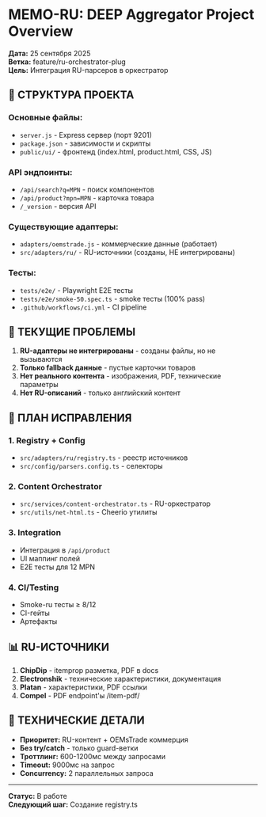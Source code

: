 # MEMO-RU: DEEP Aggregator Project Overview

**Дата:** 25 сентября 2025  
**Ветка:** feature/ru-orchestrator-plug  
**Цель:** Интеграция RU-парсеров в оркестратор

## 📁 СТРУКТУРА ПРОЕКТА

### Основные файлы:
- `server.js` - Express сервер (порт 9201)
- `package.json` - зависимости и скрипты
- `public/ui/` - фронтенд (index.html, product.html, CSS, JS)

### API эндпоинты:
- `/api/search?q=MPN` - поиск компонентов
- `/api/product?mpn=MPN` - карточка товара
- `/_version` - версия API

### Существующие адаптеры:
- `adapters/oemstrade.js` - коммерческие данные (работает)
- `src/adapters/ru/` - RU-источники (созданы, НЕ интегрированы)

### Тесты:
- `tests/e2e/` - Playwright E2E тесты
- `tests/e2e/smoke-50.spec.ts` - smoke тесты (100% pass)
- `.github/workflows/ci.yml` - CI pipeline

## 🚨 ТЕКУЩИЕ ПРОБЛЕМЫ

1. **RU-адаптеры не интегрированы** - созданы файлы, но не вызываются
2. **Только fallback данные** - пустые карточки товаров
3. **Нет реального контента** - изображения, PDF, технические параметры
4. **Нет RU-описаний** - только английский контент

## 🎯 ПЛАН ИСПРАВЛЕНИЯ

### 1. Registry + Config
- `src/adapters/ru/registry.ts` - реестр источников
- `src/config/parsers.config.ts` - селекторы

### 2. Content Orchestrator
- `src/services/content-orchestrator.ts` - RU-оркестратор
- `src/utils/net-html.ts` - Cheerio утилиты

### 3. Integration
- Интеграция в `/api/product`
- UI маппинг полей
- E2E тесты для 12 MPN

### 4. CI/Testing
- Smoke-ru тесты ≥ 8/12
- CI-гейты
- Артефакты

## 📊 RU-ИСТОЧНИКИ

1. **ChipDip** - itemprop разметка, PDF в docs
2. **Electronshik** - технические характеристики, документация
3. **Platan** - характеристики, PDF ссылки
4. **Compel** - PDF endpoint'ы /item-pdf/

## 🔧 ТЕХНИЧЕСКИЕ ДЕТАЛИ

- **Приоритет:** RU-контент + OEMsTrade коммерция
- **Без try/catch** - только guard-ветки
- **Троттлинг:** 600-1200мс между запросами
- **Timeout:** 9000мс на запрос
- **Concurrency:** 2 параллельных запроса

---
**Статус:** В работе  
**Следующий шаг:** Создание registry.ts
